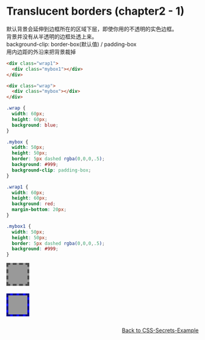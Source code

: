 # Translucent borders (chapter2 - 1)

默认背景会延伸到边框所在的区域下层，即使你用的不透明的实色边框。  
背景并没有从半透明的边框处透上来。  
background-clip: border-box(默认值) / padding-box  
用内边距的外沿来把背景裁掉

```html
<div class="wrap1">
  <div class="mybox1"></div>
</div>

<div class="wrap">
  <div class="mybox"></div>
</div>
```

```css
.wrap {
  width: 60px;
  height: 60px;
  background: blue;
}

.mybox {
  width: 50px;
  height: 50px;
  border: 5px dashed rgba(0,0,0,.5);
  background: #999;
  background-clip: padding-box;
}

.wrap1 {
  width: 60px;
  height: 60px;
  background: red;
  margin-bottom: 20px;
}

.mybox1 {
  width: 50px;
  height: 50px;
  border: 5px dashed rgba(0,0,0,.5);
  background: #999;
}
```

<style>
* {
  box-sizing: content-box;
}

.wrap {
  width: 60px;
  height: 60px;
  background: blue;
}

.mybox {
  width: 50px;
  height: 50px;
  border: 5px dashed rgba(0,0,0,.5);
  background: #999;
  background-clip: padding-box;
}

.wrap1 {
  width: 60px;
  height: 60px;
  background: red;
  margin-bottom: 20px;
}

.mybox1 {
  width: 50px;
  height: 50px;
  border: 5px dashed rgba(0,0,0,.5);
  background: #999;
}
</style>

<div class="wrap1">
  <div class="mybox1"></div>
</div>

<div class="wrap">
  <div class="mybox"></div>
</div>

<div style="margin-top:2em;text-align:right;"><a href="http://hdwills.com/CSS-Secrets-Example/">Back to CSS-Secrets-Example</a></div>